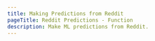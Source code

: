 ```yaml
---
title: Making Predictions from Reddit
pageTitle: Reddit Predictions - Function
description: Make ML predictions from Reddit.
---
```


